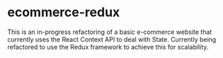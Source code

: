 # ecommerce-redux

This is an in-progress refactoring of a basic e-commerce website that currently uses the React Context API to deal with State.
Currently being refactored to use the Redux framework to achieve this for scalability. 
